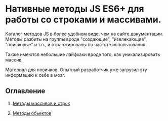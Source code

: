 # Нативные методы JS ES6+ для работы со строками и массивами.

Каталог методов JS в более удобном виде, чем на сайте документации. Методы разбиты на группы вроде "создающие", "извлекающие", "поисковые" и т.п., и отранжированы по частоте использования. 

Также имеются небольшие лайфхаки вроде того, как уникализировать массив.

Материал для новичков. Опытный разработчик уже загрузил эту информацию к себе в мозг. 

## Оглавление
1. [Методы массивов и строк](https://github.com/NazimovDmitrii/JS-methods-and-tricks-catalog/wiki/%D0%9C%D0%B5%D1%82%D0%BE%D0%B4%D1%8B-%D0%BC%D0%B0%D1%81%D1%81%D0%B8%D0%B2%D0%BE%D0%B2-%D0%B8-%D1%81%D1%82%D1%80%D0%BE%D0%BA)

2. [Методы обьектов](https://github.com/NazimovDmitrii/JS-methods-and-tricks-catalog/wiki/%D0%9C%D0%B5%D1%82%D0%BE%D0%B4%D1%8B-%D0%BE%D0%B1%D1%8A%D0%B5%D0%BA%D1%82%D0%BE%D0%B2)

